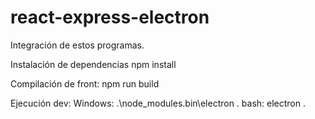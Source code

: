 # react-express-electron

Integración de estos programas.

Instalación de dependencias
    npm install

Compilación de front:
    npm run build

Ejecución dev:
    Windows: .\node_modules\.bin\electron .
    bash: electron .

